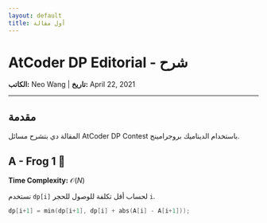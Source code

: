 ```yaml
---
layout: default
title: أول مقالة
---
```


# AtCoder DP Editorial - شرح

**الكاتب:** Neo Wang | **تاريخ:** April 22, 2021

---

## مقدمة

المقالة دي بتشرح مسائل AtCoder DP Contest باستخدام الديناميك بروجرامينج.

## A - Frog 1 🐸

**Time Complexity:** $\mathcal{O}(N)$

نستخدم `dp[i]` لحساب أقل تكلفة للوصول للحجر `i`.

```cpp
dp[i+1] = min(dp[i+1], dp[i] + abs(A[i] - A[i+1]));
